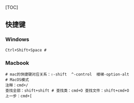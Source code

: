 [TOC]

## 快捷键



### Windows



```shell
Ctrl+Shift+Space # 
```



### Macbook

```shell
# mac的快捷键对应关系：⇧-shift  ^-control  楼梯-option-alt 
# MacOS模式
注释：cmd+/
查找全部：shift+shift # 查找类：cmd+O 查找文件：shift+cmd+O
上一步：cmd+[

```

